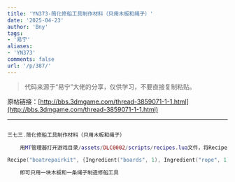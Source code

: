 ```yaml
---
title: 'YN373-简化修船工具制作材料（只用木板和绳子）'
date: '2025-04-23'
author: 'Bny'
tags:
- '易宁'
aliases:
- 'YN373'
comments: false
url: '/p/387/'
---
```


> 代码来源于“易宁”大佬的分享，仅供学习，不要直接复制粘贴。

原帖链接：[http://bbs.3dmgame.com/thread-3859071-1-1.html](http://bbs.3dmgame.com/thread-3859071-1-1.html)

---

```lua  

三七三.简化修船工具制作材料（只用木板和绳子）

	用MT管理器打开游戏目录/assets/DLC0002/scripts/recipes.lua文件，将Recipe("boatrepairkit", {Ingredient("boards", 2), Ingredient("stinger", 2), Ingredient("rope", 2)}, RECIPETABS.NAUTICAL, TECH.SCIENCE_ONE, RECIPE_GAME_TYPE.SHIPWRECKED)替换为以下内容：

Recipe("boatrepairkit", {Ingredient("boards", 1), Ingredient("rope", 1)}, RECIPETABS.NAUTICAL, TECH.SCIENCE_ONE, RECIPE_GAME_TYPE.SHIPWRECKED)

	即可只用一块木板和一条绳子制造修船工具

```  

